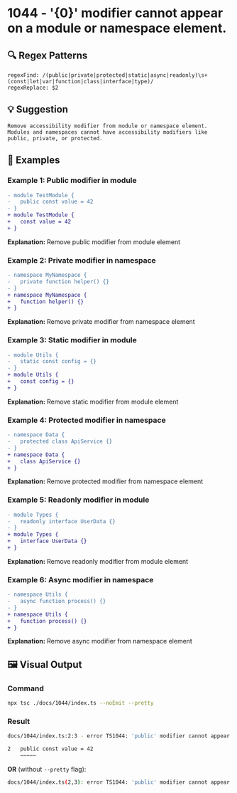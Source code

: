 # 1044 - '{0}' modifier cannot appear on a module or namespace element.

## 🔍 Regex Patterns
```regex
regexFind: /(public|private|protected|static|async|readonly)\s+(const|let|var|function|class|interface|type)/
regexReplace: $2
```

## 💡 Suggestion
```text
Remove accessibility modifier from module or namespace element. Modules and namespaces cannot have accessibility modifiers like public, private, or protected.
```

## 📝 Examples

### Example 1: Public modifier in module
```diff
- module TestModule {
-   public const value = 42
- }
+ module TestModule {
+   const value = 42
+ }
```

**Explanation:** Remove public modifier from module element

### Example 2: Private modifier in namespace
```diff
- namespace MyNamespace {
-   private function helper() {}
- }
+ namespace MyNamespace {
+   function helper() {}
+ }
```

**Explanation:** Remove private modifier from namespace element

### Example 3: Static modifier in module
```diff
- module Utils {
-   static const config = {}
- }
+ module Utils {
+   const config = {}
+ }
```

**Explanation:** Remove static modifier from module element

### Example 4: Protected modifier in namespace
```diff
- namespace Data {
-   protected class ApiService {}
- }
+ namespace Data {
+   class ApiService {}
+ }
```

**Explanation:** Remove protected modifier from namespace element

### Example 5: Readonly modifier in module
```diff
- module Types {
-   readonly interface UserData {}
- }
+ module Types {
+   interface UserData {}
+ }
```

**Explanation:** Remove readonly modifier from module element

### Example 6: Async modifier in namespace
```diff
- namespace Utils {
-   async function process() {}
- }
+ namespace Utils {
+   function process() {}
+ }
```

**Explanation:** Remove async modifier from namespace element

## 🖼️ Visual Output
### Command
```bash
npx tsc ./docs/1044/index.ts --noEmit --pretty
```

### Result
```bash
docs/1044/index.ts:2:3 - error TS1044: 'public' modifier cannot appear on a module or namespace element.

2   public const value = 42
    ~~~~~
```

**OR** (without `--pretty` flag):

```bash
docs/1044/index.ts(2,3): error TS1044: 'public' modifier cannot appear on a module or namespace element.
```
